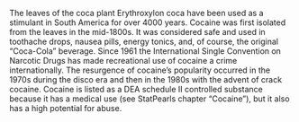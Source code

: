 The leaves of the coca plant Erythroxylon coca have been used as a stimulant in South America for over 4000 years. Cocaine was first isolated from the leaves in the mid-1800s. It was considered safe and used in toothache drops, nausea pills, energy tonics, and, of course, the original “Coca-Cola” beverage. Since 1961 the International Single Convention on Narcotic Drugs has made recreational use of cocaine a crime internationally. The resurgence of cocaine’s popularity occurred in the 1970s during the disco era and then in the 1980s with the advent of crack cocaine. Cocaine is listed as a DEA schedule II controlled substance because it has a medical use (see StatPearls chapter “Cocaine”), but it also has a high potential for abuse.
